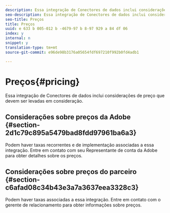 ```yaml
---
description: Essa integração de Conectores de dados inclui considerações de preço que devem ser levadas em consideração.
seo-description: Essa integração de Conectores de dados inclui considerações de preço que devem ser levadas em consideração.
seo-title: Preços
title: Preços
uuid: e 633 b 005-012 b -4679-97 b 8-97 929 a 84 df 06
index: y
internal: n
snippet: y
translation-type: tm+mt
source-git-commit: e96de98b3176a05654fdf697210f992b0fd4adb1

---
```



# Preços{#pricing}

Essa integração de Conectores de dados inclui considerações de preço que devem ser levadas em consideração.

## Considerações sobre preços da Adobe {#section-2d1c79c895a5479bad8fdd97961ba6a3}

Podem haver taxas recorrentes e de implementação associadas a essa integração. Entre em contato com seu Representante de conta da Adobe para obter detalhes sobre os preços.

## Considerações sobre preços do parceiro {#section-c6afad08c34b43e3a7a3637eea3328c3}

Podem haver taxas associadas a essa integração. Entre em contato com o gerente de relacionamento para obter informações sobre preços.
